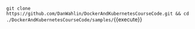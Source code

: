 `git clone https://github.com/DanWahlin/DockerAndKubernetesCourseCode.git && cd ./DockerAndKubernetesCourseCode/samples/`{{execute}}

